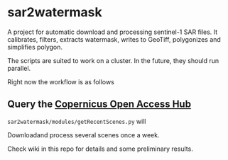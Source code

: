 # sar2watermask

A project for automatic download and processing sentinel-1 SAR files. It calibrates, filters, extracts watermask, writes to GeoTiff, polygonizes and simplifies polygon.

The scripts are suited to work on a cluster. In the future, they should run parallel.

Right now the workflow is as follows

## Query the [Copernicus Open Access Hub](https://scihub.copernicus.eu/)

`sar2watermask/modules/getRecentScenes.py` will 

Downloadand process several scenes once a week.

Check wiki in this repo for details and some preliminary results.
